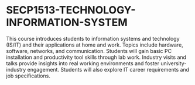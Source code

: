 # SECP1513-TECHNOLOGY-INFORMATION-SYSTEM
This course introduces students to information systems and technology (IS/IT) and their applications at home and work. Topics include hardware, software, networks, and communication. Students will gain basic PC installation and productivity tool skills through lab work. Industry visits and talks provide insights into real working environments and foster university-industry engagement. Students will also explore IT career requirements and job specifications.
